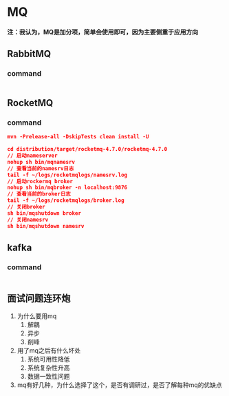 # MQ

**注：我认为，MQ是加分项，简单会使用即可，因为主要侧重于应用方向**

## RabbitMQ

### command

```json

```



## RocketMQ

### command

```json
mvn -Prelease-all -DskipTests clean install -U

cd distribution/target/rocketmq-4.7.0/rocketmq-4.7.0
// 启动nameserver
nohup sh bin/mqnamesrv 
// 查看当前的namesrv日志
tail -f ~/logs/rocketmqlogs/namesrv.log
// 启动rockermq broker
nohup sh bin/mqbroker -n localhost:9876
// 查看当前的broker日志
tail -f ~/logs/rocketmqlogs/broker.log
// 关闭broker
sh bin/mqshutdown broker
// 关闭namesrv
sh bin/mqshutdown namesrv
```



## kafka

### command

```json

```



## 面试问题连环炮

1. 为什么要用mq
   1. 解耦
   2. 异步
   3. 削峰
2. 用了mq之后有什么坏处
   1. 系统可用性降低
   2. 系统复杂性升高
   3. 数据一致性问题
3. mq有好几种，为什么选择了这个，是否有调研过，是否了解每种mq的优缺点